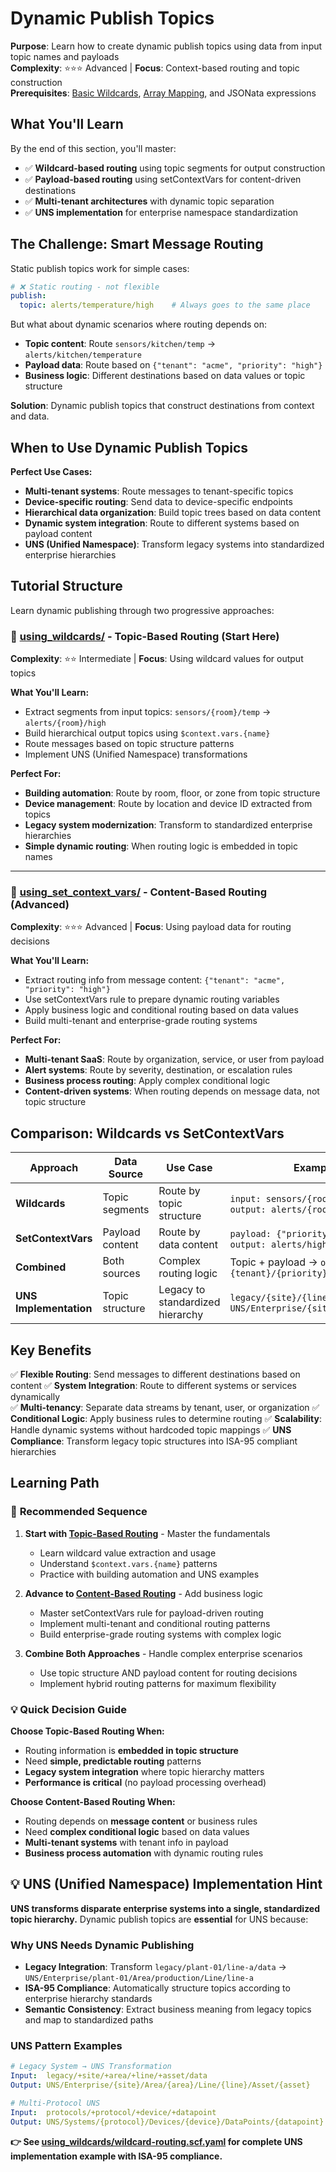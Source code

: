 # Dynamic Publish Topics

**Purpose**: Learn how to create dynamic publish topics using data from input topic names and payloads  
**Complexity**: ⭐⭐⭐ Advanced | **Focus**: Context-based routing and topic construction  
**Prerequisites**: [Basic Wildcards](../01_basic_wildcards/), [Array Mapping](../02_array/), and JSONata expressions

## What You'll Learn

By the end of this section, you'll master:
- ✅ **Wildcard-based routing** using topic segments for output construction  
- ✅ **Payload-based routing** using setContextVars for content-driven destinations
- ✅ **Multi-tenant architectures** with dynamic topic separation
- ✅ **UNS implementation** for enterprise namespace standardization

## The Challenge: Smart Message Routing

Static publish topics work for simple cases:
```yaml
# ❌ Static routing - not flexible
publish:
  topic: alerts/temperature/high    # Always goes to the same place
```

But what about dynamic scenarios where routing depends on:
- **Topic content**: Route `sensors/kitchen/temp` → `alerts/kitchen/temperature`  
- **Payload data**: Route based on `{"tenant": "acme", "priority": "high"}`
- **Business logic**: Different destinations based on data values or topic structure

**Solution**: Dynamic publish topics that construct destinations from context and data.

## When to Use Dynamic Publish Topics

**Perfect Use Cases:**
- **Multi-tenant systems**: Route messages to tenant-specific topics
- **Device-specific routing**: Send data to device-specific endpoints
- **Hierarchical data organization**: Build topic trees based on data content
- **Dynamic system integration**: Route to different systems based on payload content
- **UNS (Unified Namespace)**: Transform legacy systems into standardized enterprise hierarchies

## Tutorial Structure

Learn dynamic publishing through two progressive approaches:

### 📁 [using_wildcards/](using_wildcards/) - Topic-Based Routing (Start Here)
**Complexity**: ⭐⭐ Intermediate | **Focus**: Using wildcard values for output topics

**What You'll Learn:**
- Extract segments from input topics: `sensors/{room}/temp` → `alerts/{room}/high`
- Build hierarchical output topics using `$context.vars.{name}` 
- Route messages based on topic structure patterns
- Implement UNS (Unified Namespace) transformations

**Perfect For:**
- **Building automation**: Route by room, floor, or zone from topic structure
- **Device management**: Route by location and device ID extracted from topics  
- **Legacy system modernization**: Transform to standardized enterprise hierarchies
- **Simple dynamic routing**: When routing logic is embedded in topic names

---

### 📁 [using_set_context_vars/](using_set_context_vars/) - Content-Based Routing (Advanced)
**Complexity**: ⭐⭐⭐ Advanced | **Focus**: Using payload data for routing decisions

**What You'll Learn:**
- Extract routing info from message content: `{"tenant": "acme", "priority": "high"}`
- Use setContextVars rule to prepare dynamic routing variables
- Apply business logic and conditional routing based on data values
- Build multi-tenant and enterprise-grade routing systems

**Perfect For:**
- **Multi-tenant SaaS**: Route by organization, service, or user from payload
- **Alert systems**: Route by severity, destination, or escalation rules
- **Business process routing**: Apply complex conditional logic
- **Content-driven systems**: When routing depends on message data, not topic structure

## Comparison: Wildcards vs SetContextVars

| Approach | Data Source | Use Case | Example |
|----------|-------------|----------|---------|
| **Wildcards** | Topic segments | Route by topic structure | `input: sensors/{room}/temp` → `output: alerts/{room}/high` |
| **SetContextVars** | Payload content | Route by data content | `payload: {"priority": "high"}` → `output: alerts/high/notification` |
| **Combined** | Both sources | Complex routing logic | Topic + payload → `output: {tenant}/{priority}/{device}` |
| **UNS Implementation** | Topic structure | Legacy to standardized hierarchy | `legacy/{site}/{line}/data` → `UNS/Enterprise/{site}/Line/{line}` |

## Key Benefits

✅ **Flexible Routing**: Send messages to different destinations based on content
✅ **System Integration**: Route to different systems or services dynamically  
✅ **Multi-tenancy**: Separate data streams by tenant, user, or organization
✅ **Conditional Logic**: Apply business rules to determine routing
✅ **Scalability**: Handle dynamic systems without hardcoded topic mappings
✅ **UNS Compliance**: Transform legacy topic structures into ISA-95 compliant hierarchies

## Learning Path

### 🎯 **Recommended Sequence**

1. **Start with [Topic-Based Routing](using_wildcards/)** - Master the fundamentals
   - Learn wildcard value extraction and usage
   - Understand `$context.vars.{name}` patterns  
   - Practice with building automation and UNS examples

2. **Advance to [Content-Based Routing](using_set_context_vars/)** - Add business logic
   - Master setContextVars rule for payload-driven routing
   - Implement multi-tenant and conditional routing patterns
   - Build enterprise-grade routing systems with complex logic

3. **Combine Both Approaches** - Handle complex enterprise scenarios
   - Use topic structure AND payload content for routing decisions
   - Implement hybrid routing patterns for maximum flexibility

### 💡 **Quick Decision Guide**

**Choose Topic-Based Routing When:**
- Routing information is **embedded in topic structure**
- Need **simple, predictable routing** patterns
- **Legacy system integration** where topic hierarchy matters
- **Performance is critical** (no payload processing overhead)

**Choose Content-Based Routing When:**
- Routing depends on **message content** or business rules
- Need **complex conditional logic** based on data values
- **Multi-tenant systems** with tenant info in payload
- **Business process automation** with dynamic routing rules

## 💡 UNS (Unified Namespace) Implementation Hint

**UNS transforms disparate enterprise systems into a single, standardized topic hierarchy.** Dynamic publish topics are **essential** for UNS because:

### Why UNS Needs Dynamic Publishing
- **Legacy Integration**: Transform `legacy/plant-01/line-a/data` → `UNS/Enterprise/plant-01/Area/production/Line/line-a`
- **ISA-95 Compliance**: Automatically structure topics according to enterprise hierarchy standards
- **Semantic Consistency**: Extract business meaning from legacy topics and map to standardized paths

### UNS Pattern Examples
```yaml
# Legacy System → UNS Transformation
Input:  legacy/+site/+area/+line/+asset/data
Output: UNS/Enterprise/{site}/Area/{area}/Line/{line}/Asset/{asset}

# Multi-Protocol UNS
Input:  protocols/+protocol/+device/+datapoint
Output: UNS/Systems/{protocol}/Devices/{device}/DataPoints/{datapoint}
```

**👉 See [using_wildcards/wildcard-routing.scf.yaml](using_wildcards/wildcard-routing.scf.yaml) for complete UNS implementation example with ISA-95 compliance.**